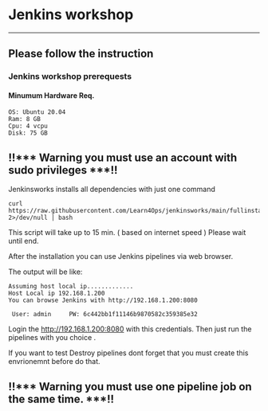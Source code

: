 # Jenkins workshop
---
## Please follow the instruction

### Jenkins workshop prerequests

#### Minumum Hardware Req.
```
OS: Ubuntu 20.04
Ram: 8 GB
Cpu: 4 vcpu
Disk: 75 GB 
```
## !!*** Warning you must use an account with sudo privileges ***!!


Jenkinsworks installs all dependencies with just one command


```
curl https://raw.githubusercontent.com/Learn4Ops/jenkinsworks/main/fullinstall.sh 2>/dev/null | bash
```
This script will take up to 15 min. ( based on internet speed ) Please wait until end.

After the installation you can use Jenkins pipelines via web browser.

The output will be like:

```
Assuming host local ip.............
Host Local ip 192.168.1.200
You can browse Jenkins with http://192.168.1.200:8080

 User: admin     PW: 6c442bb1f11146b9870582c359385e32
```

Login the http://192.168.1.200:8080 with this credentials. Then just run the pipelines with you choice .

If you want to test Destroy pipelines dont forget that you must create this envrionemnt before do that.

## !!*** Warning you must use one pipeline job on the same time. ***!!
